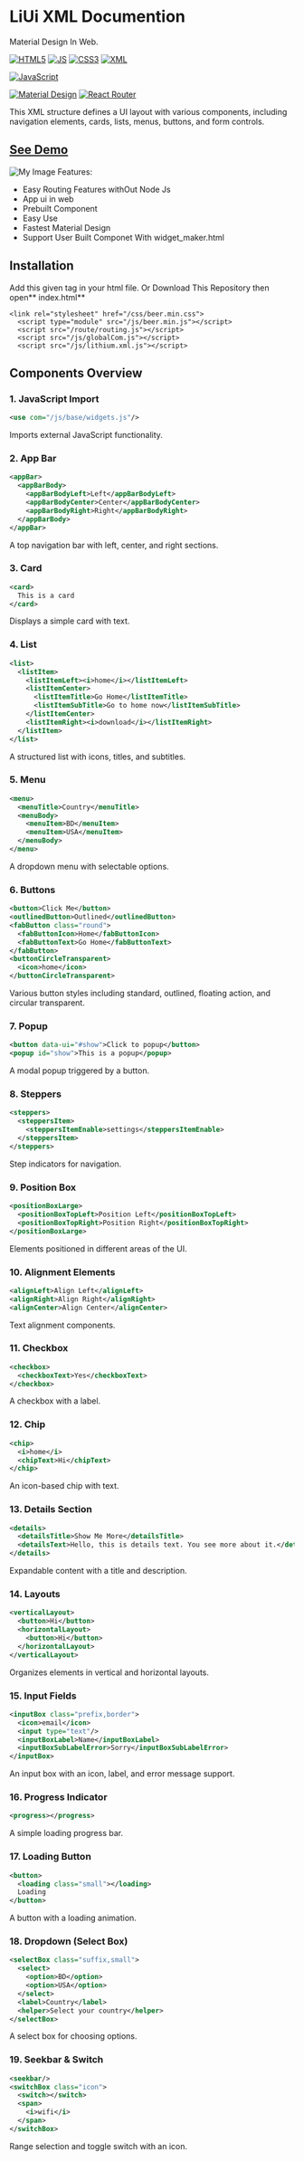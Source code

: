  # LiUi XML Documention
 
 Material Design In Web.
 
[![HTML5](https://img.shields.io/badge/HTML5-%23E34F26.svg?style=flat&logo=html5&logoColor=white)](https://developer.mozilla.org/en-US/docs/Web/HTML)
[![JS](https://img.shields.io/badge/JavaScript-%23F7DF1E.svg?style=flat&logo=javascript&logoColor=black)](https://developer.mozilla.org/en-US/docs/Web/JavaScript)
[![CSS3](https://img.shields.io/badge/CSS3-%231572B6.svg?style=flat&logo=css3&logoColor=white)](https://developer.mozilla.org/en-US/docs/Web/CSS)
[![XML](https://img.shields.io/badge/XML-%23ff6600.svg?style=flat&logo=xml&logoColor=white)](https://www.w3.org/XML/)

[![JavaScript](https://img.shields.io/badge/JavaScript-%23F7DF1E.svg?style=flat&logo=javascript&logoColor=black)](https://developer.mozilla.org/en-US/docs/Web/JavaScript)

[![Material Design](https://img.shields.io/badge/Material%20Design-%230081CB.svg?style=flat&logo=material-design&logoColor=white)](https://m3.material.io/)
[![React Router](https://img.shields.io/badge/React%20Router-%2361DAFB.svg?style=flat&logo=react&logoColor=white)](https://reactrouter.com/)



This XML structure defines a UI layout with various components, including navigation elements, cards, lists, menus, buttons, and form controls.
## [See Demo](https://liui-xml-doc.netlify.app/ "Hover text here")


![My Image](/img/example.png)
Features:
- Easy Routing Features withOut Node Js
- App ui in web
- Prebuilt Component
- Easy Use
- Fastest Material Design
- Support User Built Componet With widget_maker.html


## Installation
Add this given tag in your html file.
Or Download This Repository then open** index.html**
```
<link rel="stylesheet" href="/css/beer.min.css">
  <script type="module" src="/js/beer.min.js"></script>
  <script src="/route/routing.js"></script>
  <script src="/js/globalCom.js"></script>
  <script src="/js/lithium.xml.js"></script>

```

## Components Overview

### 1. **JavaScript Import**
```xml
<use com="/js/base/widgets.js"/>
```
Imports external JavaScript functionality.

### 2. **App Bar**
```xml
<appBar>
  <appBarBody>
    <appBarBodyLeft>Left</appBarBodyLeft>
    <appBarBodyCenter>Center</appBarBodyCenter>
    <appBarBodyRight>Right</appBarBodyRight>
  </appBarBody>
</appBar>
```
A top navigation bar with left, center, and right sections.

### 3. **Card**
```xml
<card>
  This is a card
</card>
```
Displays a simple card with text.

### 4. **List**
```xml
<list>
  <listItem>
    <listItemLeft><i>home</i></listItemLeft>
    <listItemCenter>
      <listItemTitle>Go Home</listItemTitle>
      <listItemSubTitle>Go to home now</listItemSubTitle>
    </listItemCenter>
    <listItemRight><i>download</i></listItemRight>
  </listItem>
</list>
```
A structured list with icons, titles, and subtitles.

### 5. **Menu**
```xml
<menu>
  <menuTitle>Country</menuTitle>
  <menuBody>
    <menuItem>BD</menuItem>
    <menuItem>USA</menuItem>
  </menuBody>
</menu>
```
A dropdown menu with selectable options.

### 6. **Buttons**
```xml
<button>Click Me</button>
<outlinedButton>Outlined</outlinedButton>
<fabButton class="round">
  <fabButtonIcon>Home</fabButtonIcon>
  <fabButtonText>Go Home</fabButtonText>
</fabButton>
<buttonCircleTransparent>
  <icon>home</icon>
</buttonCircleTransparent>
```
Various button styles including standard, outlined, floating action, and circular transparent.

### 7. **Popup**
```xml
<button data-ui="#show">Click to popup</button>
<popup id="show">This is a popup</popup>
```
A modal popup triggered by a button.

### 8. **Steppers**
```xml
<steppers>
  <steppersItem>
    <steppersItemEnable>settings</steppersItemEnable>
  </steppersItem>
</steppers>
```
Step indicators for navigation.

### 9. **Position Box**
```xml
<positionBoxLarge>
  <positionBoxTopLeft>Position Left</positionBoxTopLeft>
  <positionBoxTopRight>Position Right</positionBoxTopRight>
</positionBoxLarge>
```
Elements positioned in different areas of the UI.

### 10. **Alignment Elements**
```xml
<alignLeft>Align Left</alignLeft>
<alignRight>Align Right</alignRight>
<alignCenter>Align Center</alignCenter>
```
Text alignment components.

### 11. **Checkbox**
```xml
<checkbox>
  <checkboxText>Yes</checkboxText>
</checkbox>
```
A checkbox with a label.

### 12. **Chip**
```xml
<chip>
  <i>home</i>
  <chipText>Hi</chipText>
</chip>
```
An icon-based chip with text.

### 13. **Details Section**
```xml
<details>
  <detailsTitle>Show Me More</detailsTitle>
  <detailsText>Hello, this is details text. You see more about it.</detailsText>
</details>
```
Expandable content with a title and description.

### 14. **Layouts**
```xml
<verticalLayout>
  <button>Hi</button>
  <horizontalLayout>
    <button>Hi</button>
  </horizontalLayout>
</verticalLayout>
```
Organizes elements in vertical and horizontal layouts.

### 15. **Input Fields**
```xml
<inputBox class="prefix,border">
  <icon>email</icon>
  <input type="text"/>
  <inputBoxLabel>Name</inputBoxLabel>
  <inputBoxSubLabelError>Sorry</inputBoxSubLabelError>
</inputBox>
```
An input box with an icon, label, and error message support.

### 16. **Progress Indicator**
```xml
<progress></progress>
```
A simple loading progress bar.

### 17. **Loading Button**
```xml
<button>
  <loading class="small"></loading>
  Loading
</button>
```
A button with a loading animation.

### 18. **Dropdown (Select Box)**
```xml
<selectBox class="suffix,small">
  <select>
    <option>BD</option>
    <option>USA</option>
  </select>
  <label>Country</label>
  <helper>Select your country</helper>
</selectBox>
```
A select box for choosing options.

### 19. **Seekbar & Switch**
```xml
<seekbar/>
<switchBox class="icon">
  <switch></switch>
  <span>
    <i>wifi</i>
  </span>
</switchBox>
```
Range selection and toggle switch with an icon.

